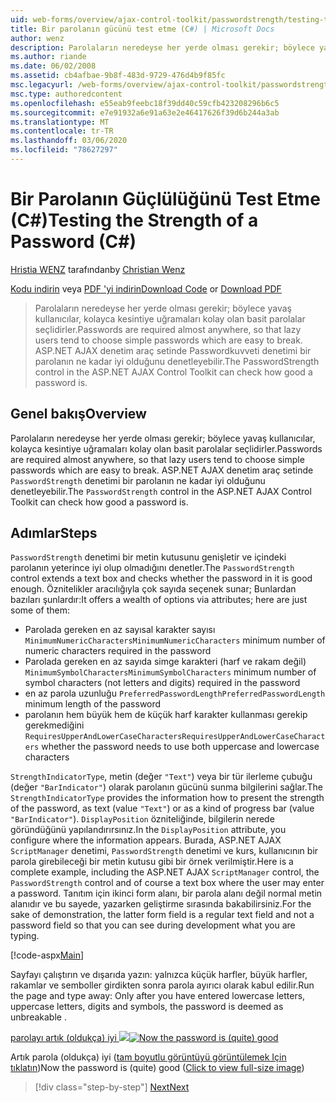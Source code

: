 ```yaml
---
uid: web-forms/overview/ajax-control-toolkit/passwordstrength/testing-the-strength-of-a-password-cs
title: Bir parolanın gücünü test etme (C#) | Microsoft Docs
author: wenz
description: Parolaların neredeyse her yerde olması gerekir; böylece yavaş kullanıcılar, kolayca kesintiye uğramaları kolay olan basit parolalar seçlidirler. ASP. N...
ms.author: riande
ms.date: 06/02/2008
ms.assetid: cb4afbae-9b8f-483d-9729-476d4b9f85fc
msc.legacyurl: /web-forms/overview/ajax-control-toolkit/passwordstrength/testing-the-strength-of-a-password-cs
msc.type: authoredcontent
ms.openlocfilehash: e55eab9feebc18f39dd40c59cfb423208296b6c5
ms.sourcegitcommit: e7e91932a6e91a63e2e46417626f39d6b244a3ab
ms.translationtype: MT
ms.contentlocale: tr-TR
ms.lasthandoff: 03/06/2020
ms.locfileid: "78627297"
---
```

# <a name="testing-the-strength-of-a-password-c"></a><span data-ttu-id="4a224-104">Bir Parolanın Güçlülüğünü Test Etme (C#)</span><span class="sxs-lookup"><span data-stu-id="4a224-104">Testing the Strength of a Password (C#)</span></span>

<span data-ttu-id="4a224-105">[Hristia WENZ](https://github.com/wenz) tarafından</span><span class="sxs-lookup"><span data-stu-id="4a224-105">by [Christian Wenz](https://github.com/wenz)</span></span>

<span data-ttu-id="4a224-106">[Kodu indirin](https://download.microsoft.com/download/9/3/f/93f8daea-bebd-4821-833b-95205389c7d0/PasswordStrength0.cs.zip) veya [PDF 'yi indirin](https://download.microsoft.com/download/2/d/c/2dc10e34-6983-41d4-9c08-f78f5387d32b/passwordstrength0CS.pdf)</span><span class="sxs-lookup"><span data-stu-id="4a224-106">[Download Code](https://download.microsoft.com/download/9/3/f/93f8daea-bebd-4821-833b-95205389c7d0/PasswordStrength0.cs.zip) or [Download PDF](https://download.microsoft.com/download/2/d/c/2dc10e34-6983-41d4-9c08-f78f5387d32b/passwordstrength0CS.pdf)</span></span>

> <span data-ttu-id="4a224-107">Parolaların neredeyse her yerde olması gerekir; böylece yavaş kullanıcılar, kolayca kesintiye uğramaları kolay olan basit parolalar seçlidirler.</span><span class="sxs-lookup"><span data-stu-id="4a224-107">Passwords are required almost anywhere, so that lazy users tend to choose simple passwords which are easy to break.</span></span> <span data-ttu-id="4a224-108">ASP.NET AJAX denetim araç setinde Passwordkuvveti denetimi bir parolanın ne kadar iyi olduğunu denetleyebilir.</span><span class="sxs-lookup"><span data-stu-id="4a224-108">The PasswordStrength control in the ASP.NET AJAX Control Toolkit can check how good a password is.</span></span>

## <a name="overview"></a><span data-ttu-id="4a224-109">Genel bakış</span><span class="sxs-lookup"><span data-stu-id="4a224-109">Overview</span></span>

<span data-ttu-id="4a224-110">Parolaların neredeyse her yerde olması gerekir; böylece yavaş kullanıcılar, kolayca kesintiye uğramaları kolay olan basit parolalar seçlidirler.</span><span class="sxs-lookup"><span data-stu-id="4a224-110">Passwords are required almost anywhere, so that lazy users tend to choose simple passwords which are easy to break.</span></span> <span data-ttu-id="4a224-111">ASP.NET AJAX denetim araç setinde `PasswordStrength` denetimi bir parolanın ne kadar iyi olduğunu denetleyebilir.</span><span class="sxs-lookup"><span data-stu-id="4a224-111">The `PasswordStrength` control in the ASP.NET AJAX Control Toolkit can check how good a password is.</span></span>

## <a name="steps"></a><span data-ttu-id="4a224-112">Adımlar</span><span class="sxs-lookup"><span data-stu-id="4a224-112">Steps</span></span>

<span data-ttu-id="4a224-113">`PasswordStrength` denetimi bir metin kutusunu genişletir ve içindeki parolanın yeterince iyi olup olmadığını denetler.</span><span class="sxs-lookup"><span data-stu-id="4a224-113">The `PasswordStrength` control extends a text box and checks whether the password in it is good enough.</span></span> <span data-ttu-id="4a224-114">Öznitelikler aracılığıyla çok sayıda seçenek sunar; Bunlardan bazıları şunlardır:</span><span class="sxs-lookup"><span data-stu-id="4a224-114">It offers a wealth of options via attributes; here are just some of them:</span></span>

- <span data-ttu-id="4a224-115">Parolada gereken en az sayısal karakter sayısı `MinimumNumericCharacters`</span><span class="sxs-lookup"><span data-stu-id="4a224-115">`MinimumNumericCharacters` minimum number of numeric characters required in the password</span></span>
- <span data-ttu-id="4a224-116">Parolada gereken en az sayıda simge karakteri (harf ve rakam değil) `MinimumSymbolCharacters`</span><span class="sxs-lookup"><span data-stu-id="4a224-116">`MinimumSymbolCharacters` minimum number of symbol characters (not letters and digits) required in the password</span></span>
- <span data-ttu-id="4a224-117">en az parola uzunluğu `PreferredPasswordLength`</span><span class="sxs-lookup"><span data-stu-id="4a224-117">`PreferredPasswordLength` minimum length of the password</span></span>
- <span data-ttu-id="4a224-118">parolanın hem büyük hem de küçük harf karakter kullanması gerekip gerekmediğini `RequiresUpperAndLowerCaseCharacters`</span><span class="sxs-lookup"><span data-stu-id="4a224-118">`RequiresUpperAndLowerCaseCharacters` whether the password needs to use both uppercase and lowercase characters</span></span>

<span data-ttu-id="4a224-119">`StrengthIndicatorType`, metin (değer `"Text"`) veya bir tür ilerleme çubuğu (değer `"BarIndicator"`) olarak parolanın gücünü sunma bilgilerini sağlar.</span><span class="sxs-lookup"><span data-stu-id="4a224-119">The `StrengthIndicatorType` provides the information how to present the strength of the password, as text (value `"Text"`) or as a kind of progress bar (value `"BarIndicator"`).</span></span> <span data-ttu-id="4a224-120">`DisplayPosition` özniteliğinde, bilgilerin nerede göründüğünü yapılandırırsınız.</span><span class="sxs-lookup"><span data-stu-id="4a224-120">In the `DisplayPosition` attribute, you configure where the information appears.</span></span> <span data-ttu-id="4a224-121">Burada, ASP.NET AJAX `ScriptManager` denetimi, `PasswordStrength` denetimi ve kurs, kullanıcının bir parola girebileceği bir metin kutusu gibi bir örnek verilmiştir.</span><span class="sxs-lookup"><span data-stu-id="4a224-121">Here is a complete example, including the ASP.NET AJAX `ScriptManager` control, the `PasswordStrength` control and of course a text box where the user may enter a password.</span></span> <span data-ttu-id="4a224-122">Tanıtım için ikinci form alanı, bir parola alanı değil normal metin alanıdır ve bu sayede, yazarken geliştirme sırasında bakabilirsiniz.</span><span class="sxs-lookup"><span data-stu-id="4a224-122">For the sake of demonstration, the latter form field is a regular text field and not a password field so that you can see during development what you are typing.</span></span>

[!code-aspx[Main](testing-the-strength-of-a-password-cs/samples/sample1.aspx)]

<span data-ttu-id="4a224-123">Sayfayı çalıştırın ve dışarıda yazın: yalnızca küçük harfler, büyük harfler, rakamlar ve semboller girdikten sonra parola ayırıcı olarak kabul edilir.</span><span class="sxs-lookup"><span data-stu-id="4a224-123">Run the page and type away: Only after you have entered lowercase letters, uppercase letters, digits and symbols, the password is deemed as unbreakable .</span></span>

<span data-ttu-id="4a224-124">[parolayı artık (oldukça) iyi ![](testing-the-strength-of-a-password-cs/_static/image2.png)](testing-the-strength-of-a-password-cs/_static/image1.png)</span><span class="sxs-lookup"><span data-stu-id="4a224-124">[![Now the password is (quite) good](testing-the-strength-of-a-password-cs/_static/image2.png)](testing-the-strength-of-a-password-cs/_static/image1.png)</span></span>

<span data-ttu-id="4a224-125">Artık parola (oldukça) iyi ([tam boyutlu görüntüyü görüntülemek Için tıklatın](testing-the-strength-of-a-password-cs/_static/image3.png))</span><span class="sxs-lookup"><span data-stu-id="4a224-125">Now the password is (quite) good ([Click to view full-size image](testing-the-strength-of-a-password-cs/_static/image3.png))</span></span>

> [!div class="step-by-step"]
> [<span data-ttu-id="4a224-126">Next</span><span class="sxs-lookup"><span data-stu-id="4a224-126">Next</span></span>](testing-the-strength-of-a-password-vb.md)
